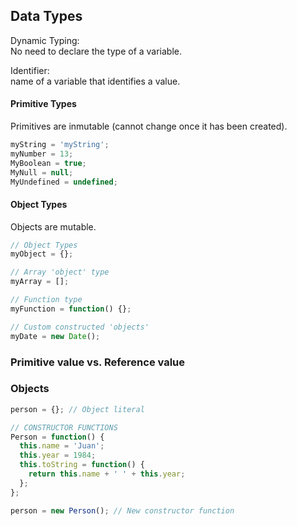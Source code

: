 ## Data Types

Dynamic Typing:\
No need to declare the type of a variable.

Identifier:\
name of a variable that identifies a value.

#### Primitive Types

Primitives are inmutable (cannot change once it has been created).

```js
myString = 'myString';
myNumber = 13;
MyBoolean = true;
MyNull = null;
MyUndefined = undefined;
```

#### Object Types

Objects are mutable.

```js
// Object Types
myObject = {};

// Array 'object' type
myArray = [];

// Function type
myFunction = function() {};

// Custom constructed 'objects'
myDate = new Date();
```

### Primitive value vs. Reference value

### Objects

```js
person = {}; // Object literal

// CONSTRUCTOR FUNCTIONS
Person = function() {
  this.name = 'Juan';
  this.year = 1984;
  this.toString = function() {
    return this.name + ' ' + this.year;
  };
};

person = new Person(); // New constructor function
```
